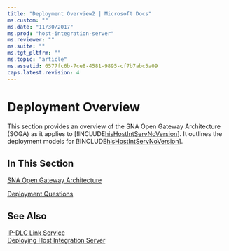 ```yaml
---
title: "Deployment Overview2 | Microsoft Docs"
ms.custom: ""
ms.date: "11/30/2017"
ms.prod: "host-integration-server"
ms.reviewer: ""
ms.suite: ""
ms.tgt_pltfrm: ""
ms.topic: "article"
ms.assetid: 6577fc6b-7ce8-4581-9895-cf7b7abc5a09
caps.latest.revision: 4
---
```

# Deployment Overview
This section provides an overview of the SNA Open Gateway Architecture (SOGA) as it applies to [!INCLUDE[hisHostIntServNoVersion](../includes/hishostintservnoversion-md.md)]. It outlines the deployment models for [!INCLUDE[hisHostIntServNoVersion](../includes/hishostintservnoversion-md.md)].  
  
## In This Section  
 [SNA Open Gateway Architecture](../HIS2010/sna-open-gateway-architecture.md)  
  
 [Deployment Questions](../HIS2010/deployment-questions.md)  
  
## See Also  
 [IP-DLC Link Service](../HIS2010/ip-dlc-link-service1.md)   
 [Deploying Host Integration Server](../HIS2010/deploying-host-integration-server1.md)